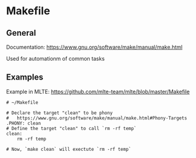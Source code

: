 # Makefile

## General

Documentation: https://www.gnu.org/software/make/manual/make.html

Used for automationm of common tasks

## Examples
Example in MLTE: https://github.com/mlte-team/mlte/blob/master/Makefile

```make
# ~/Makefile

# Declare the target "clean" to be phony
#   https://www.gnu.org/software/make/manual/make.html#Phony-Targets
.PHONY: clean
# Define the target "clean" to call `rm -rf temp`
clean:
    rm -rf temp

# Now, `make clean` will exectute `rm -rf temp`
```